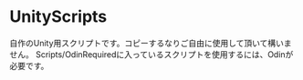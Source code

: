 ﻿# UnityScripts
自作のUnity用スクリプトです。コピーするなりご自由に使用して頂いて構いません。
Scripts/OdinRequiredに入っているスクリプトを使用するには、Odinが必要です。
